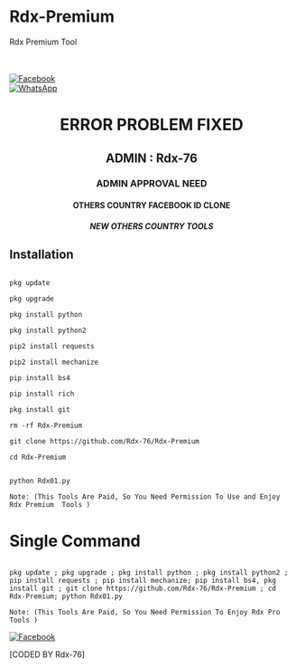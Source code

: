 # Rdx-Premium


Rdx Premium Tool

<b></b> </br> <br> [![Facebook](https://img.shields.io/badge/Facebook-RDX_Vai-blue?style=flat-square&logo=facebook)](https://www.facebook.com/Rdx.OFFICIALS)<br> [![WhatsApp](https://img.shields.io/badge/WhatsApp-Rdx_Vai-blue?style=flat-square&logo=WhatsApp)](https://chat.whatsapp.com/IulgtTY1ao6HeowtyCFEGJ)

<h1 align="center"> ERROR PROBLEM FIXED </h1>

<h2 align="center"> ADMIN : Rdx-76</h2>

<h3 align="center"> ADMIN APPROVAL NEED</h3>

<h4 align="center"> OTHERS COUNTRY FACEBOOK ID CLONE</h4>

<h5 align="center"> NEW OTHERS COUNTRY TOOLS</h5>

## <b>Installation</b>

```

pkg update

pkg upgrade

pkg install python

pkg install python2

pip2 install requests

pip2 install mechanize

pip install bs4

pip install rich

pkg install git

rm -rf Rdx-Premium

git clone https://github.com/Rdx-76/Rdx-Premium

cd Rdx-Premium


python Rdx01.py

Note: (This Tools Are Paid, So You Need Permission To Use and Enjoy Rdx Premium  Tools )

```

# Single Command 

```

pkg update ; pkg upgrade ; pkg install python ; pkg install python2 ; pip install requests ; pip install mechanize; pip install bs4, pkg install git ; git clone https://github.com/Rdx-76/Rdx-Premium ; cd Rdx-Premium; python Rdx01.py

Note: (This Tools Are Paid, So You Need Permission To Enjoy Rdx Pro Tools )

```

[![Facebook](https://img.shields.io/badge/Facebook-Rdx_Vai-blue?style=flat-square&logo=facebook)](https://www.facebook.com/eta.kuno.kotha.holo)</br>

[CODED BY Rdx-76]
